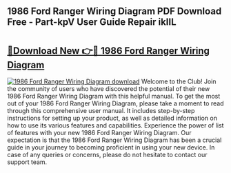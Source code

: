 ## 1986 Ford Ranger Wiring Diagram PDF Download Free - Part-kpV User Guide Repair ikIIL

# <h2><a href="http://dfs1b0.blite.top/?on=1986+Ford+Ranger+Wiring+Diagram">🔗Download New 👉🔴 1986 Ford Ranger Wiring Diagram</a></h2>

[![1986 Ford Ranger Wiring Diagram download](https://i.imgur.com/lujVjoI.png)](http://dfs1b0.blite.top/?on=1986+Ford+Ranger+Wiring+Diagram)
Welcome to the Club! Join the community of users who have discovered the potential of their new 1986 Ford Ranger Wiring Diagram with this helpful manual. To get the most out of your 1986 Ford Ranger Wiring Diagram, please take a moment to read through this comprehensive user manual. It includes step-by-step instructions for setting up your product, as well as detailed information on how to use its various features and capabilities. Experience the power of list of features with your new 1986 Ford Ranger Wiring Diagram. Our expectation is that the 1986 Ford Ranger Wiring Diagram has been a crucial guide in your journey to becoming proficient in using your new device. In case of any queries or concerns, please do not hesitate to contact our support team.
